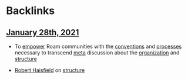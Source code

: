 
# Backlinks
## [January 28th, 2021](<January 28th, 2021.md>)
- To [empower](<empower.md>) Roam communities with the [conventions](<conventions.md>) and [processes](<processes.md>) necessary to transcend [meta](<meta.md>) discussion about the [organization](<organization.md>) and [structure](<structure.md>)

- [Robert Haisfield](<Robert Haisfield.md>) on [structure](<structure.md>)

